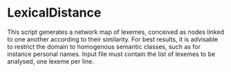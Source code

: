 # LexicalDistance
This script generates a network map of lexemes, conceived as nodes linked to one another according to their similarity. For best results, it is advisable to restrict the domain to homogenous semantic classes, such as for instance personal names. Input file must contain the list of lexemes to be analysed, one lexeme per line.
